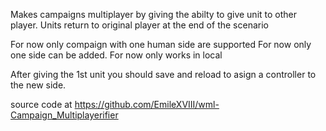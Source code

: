 Makes campaigns multiplayer by giving the abilty to give unit to other player.
Units return to original player at the end of the scenario

For now only compaign with one human side are supported
For now only one side can be added.
For now only works in local

After giving the 1st unit you should save and reload to asign a controller to the new side.

source code at https://github.com/EmileXVIII/wml-Campaign_Multiplayerifier